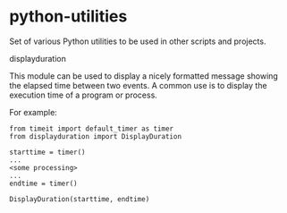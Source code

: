 # python-utilities
Set of various Python utilities to be used in other scripts and projects.


displayduration

This module can be used to display a nicely formatted message showing the elapsed time between two events.
A common use is to display the execution time of a program or process.

For example:
```
from timeit import default_timer as timer
from displayduration import DisplayDuration

starttime = timer()
...
<some processing>
...
endtime = timer()

DisplayDuration(starttime, endtime)
```


